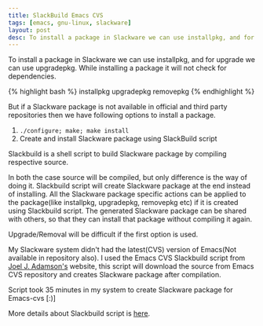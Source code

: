 ```yaml
---
title: SlackBuild Emacs CVS
tags: [emacs, gnu-linux, slackware]
layout: post
desc: To install a package in Slackware we can use installpkg, and for upgrade we can use upgradepkg. While installing a package it will not check for dependencies.
---
```

To install a package in Slackware we can use installpkg, and for upgrade we can use upgradepkg. While installing a package it will not check for dependencies.

{% highlight bash %}
installpkg <packagename>
upgradepkg <packagename>
removepkg <packagename>
{% endhighlight %}

But if a Slackware package is not available in official and third party repositories then we have following options to install a package.

1. `./configure; make; make install`
2. Create and install Slackware package using SlackBuild script



Slackbuild is a shell script to build Slackware package by compiling respective source.

In both the case source will be compiled, but only difference is the way of doing it. Slackbuild script will create Slackware package at the end instead of installing. All the Slackware package specific actions can be applied to the package(like installpkg, upgradepkg, removepkg etc) if it is created using Slackbuild script. The generated Slackware package can be shared with others, so that they can install that package without compiling it again.  

Upgrade/Removal will be difficult if the first option is used. 

My Slackware system didn't had the latest(CVS) version of Emacs(Not available in repository also). I used the Emacs CVS Slackbuild script from [Joel J. Adamson's](http://www.unc.edu/~adamsonj/software/emacs-cvs/) website, this script will download the source from Emacs CVS repository and creates Slackware package after compilation.

Script took 35 minutes in my system to create Slackware package for Emacs-cvs  [:)]

More details about Slackbuild script is [here](http://www.slackwiki.org/Writing_A_SlackBuild_Script).

